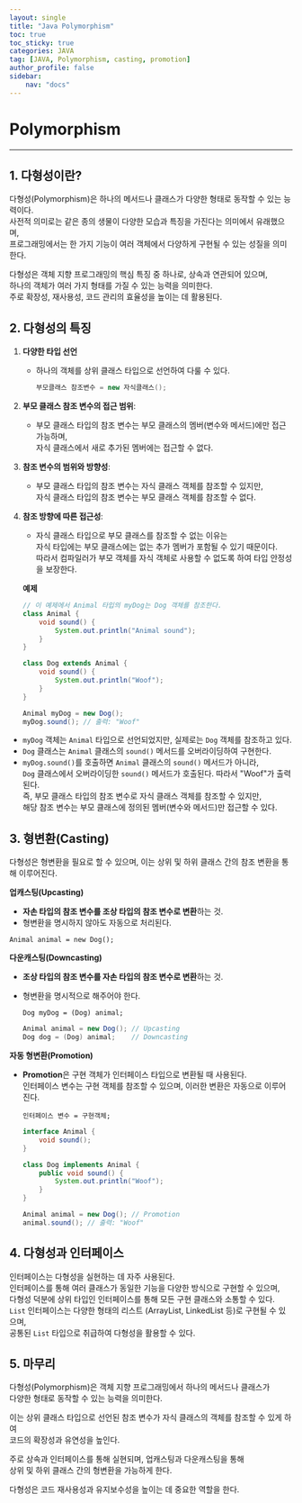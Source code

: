 ```yaml
---
layout: single
title: "Java Polymorphism"
toc: true
toc_sticky: true
categories: JAVA
tag: [JAVA, Polymorphism, casting, promotion]
author_profile: false
sidebar:
    nav: "docs"
---
```

# Polymorphism
--- 

## 1. 다형성이란?

다형성(Polymorphism)은 하나의 메서드나 클래스가 다양한 형태로 동작할 수 있는 능력이다. <br/>
사전적 의미로는 같은 종의 생물이 다양한 모습과 특징을 가진다는 의미에서 유래했으며, <br/>
프로그래밍에서는 한 가지 기능이 여러 객체에서 다양하게 구현될 수 있는 성질을 의미한다. <br/>

다형성은 객체 지향 프로그래밍의 핵심 특징 중 하나로, 상속과 연관되어 있으며, <br/>
하나의 객체가 여러 가지 형태를 가질 수 있는 능력을 의미한다.  <br/>
주로 확장성, 재사용성, 코드 관리의 효율성을 높이는 데 활용된다. <br/>


## 2. 다형성의 특징
1. **다양한 타입 선언**
   - 하나의 객체를 상위 클래스 타입으로 선언하여 다룰 수 있다.<br/>
     ```java    
     부모클래스 참조변수 = new 자식클래스();
     ```
2. **부모 클래스 참조 변수의 접근 범위**:
   - 부모 클래스 타입의 참조 변수는 부모 클래스의 멤버(변수와 메서드)에만 접근 가능하며,<br/>
     자식 클래스에서 새로 추가된 멤버에는 접근할 수 없다.<br/>
3. **참조 변수의 범위와 방향성**:
   - 부모 클래스 타입의 참조 변수는 자식 클래스 객체를 참조할 수 있지만,<br/>
      자식 클래스 타입의 참조 변수는 부모 클래스 객체를 참조할 수 없다.<br/>
4. **참조 방향에 따른 접근성**:
   - 자식 클래스 타입으로 부모 클래스를 참조할 수 없는 이유는 <br/>
     자식 타입에는 부모 클래스에는 없는 추가 멤버가 포함될 수 있기 때문이다.<br/>
     따라서 컴파일러가 부모 객체를 자식 객체로 사용할 수 없도록 하여 타입 안정성을 보장한다.<br/>

    **예제**
    ```java
    // 이 예제에서 Animal 타입의 myDog는 Dog 객체를 참조한다.
    class Animal {
        void sound() {
            System.out.println("Animal sound");
        }
    }

    class Dog extends Animal {
        void sound() {
            System.out.println("Woof");
        }
    }

    Animal myDog = new Dog();
    myDog.sound(); // 출력: "Woof"
    ```

  - `myDog` 객체는 `Animal` 타입으로 선언되었지만, 실제로는 `Dog` 객체를 참조하고 있다. <br/>
  - `Dog` 클래스는 `Animal` 클래스의 `sound()` 메서드를 오버라이딩하여 구현한다. <br/>
  - `myDog.sound()`를 호출하면 `Animal` 클래스의 `sound()` 메서드가 아니라, <br/>
    `Dog` 클래스에서 오버라이딩한 `sound()` 메서드가 호출된다. 따라서 "Woof"가 출력된다.<br/>
     즉, 부모 클래스 타입의 참조 변수로 자식 클래스 객체를 참조할 수 있지만, <br/>
     해당 참조 변수는 부모 클래스에 정의된 멤버(변수와 메서드)만 접근할 수 있다. <br/>  


## 3. 형변환(Casting)
다형성은 형변환을 필요로 할 수 있으며, 이는 상위 및 하위 클래스 간의 참조 변환을 통해 이루어진다.<br/>

**업캐스팅(Upcasting)**
- **자손 타입의 참조 변수를 조상 타입의 참조 변수로 변환**하는 것.<br/>
- 형변환을 명시하지 않아도 자동으로 처리된다.<br/>
 ```
 Animal animal = new Dog();
 ```

**다운캐스팅(Downcasting)**
- **조상 타입의 참조 변수를 자손 타입의 참조 변수로 변환**하는 것.<br/>
- 형변환을 명시적으로 해주어야 한다.<br/>
    ```
    Dog myDog = (Dog) animal;
    ```

    ```java
    Animal animal = new Dog(); // Upcasting
    Dog dog = (Dog) animal;    // Downcasting
    ```

**자동 형변환(Promotion)**
- **Promotion**은 구현 객체가 인터페이스 타입으로 변환될 때 사용된다. <br/>
 인터페이스 변수는 구현 객체를 참조할 수 있으며, 이러한 변환은 자동으로 이루어진다.<br/>
    ```
    인터페이스 변수 = 구현객체;
    ```

    ```java
    interface Animal {
        void sound();
    }

    class Dog implements Animal {
        public void sound() {
            System.out.println("Woof");
        }
    }

    Animal animal = new Dog(); // Promotion
    animal.sound(); // 출력: "Woof"
    ```

## 4. 다형성과 인터페이스

인터페이스는 다형성을 실현하는 데 자주 사용된다. <br/>
인터페이스를 통해 여러 클래스가 동일한 기능을 다양한 방식으로 구현할 수 있으며, <br/>
다형성 덕분에 상위 타입인 인터페이스를 통해 모든 구현 클래스와 소통할 수 있다.<br/>
`List` 인터페이스는 다양한 형태의 리스트 (ArrayList, LinkedList 등)로 구현될 수 있으며,<br/>
 공통된 `List` 타입으로 취급하여 다형성을 활용할 수 있다.<br/>


## 5. 마무리

 다형성(Polymorphism)은 객체 지향 프로그래밍에서 하나의 메서드나 클래스가 <br/>
 다양한 형태로 동작할 수 있는 능력을 의미한다.<br/>

 이는 상위 클래스 타입으로 선언된 참조 변수가 자식 클래스의 객체를 참조할 수 있게 하여<br/>
 코드의 확장성과 유연성을 높인다. 

 주로 상속과 인터페이스를 통해 실현되며, 업캐스팅과 다운캐스팅을 통해 <br/>
 상위 및 하위 클래스 간의 형변환을 가능하게 한다. <br/>

 다형성은 코드 재사용성과 유지보수성을 높이는 데 중요한 역할을 한다. <br/>

